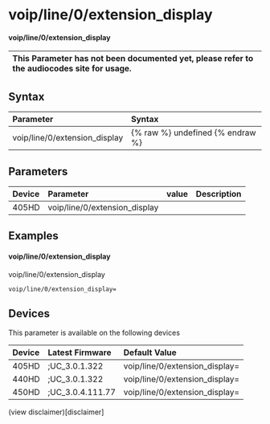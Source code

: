 ﻿---
description: voip/line/0/extension_display
search:
    keywords: ['voip','line','0','extension_display']
---

# voip/line/0/extension_display

#### voip/line/0/extension_display


| This Parameter has not been documented yet, please refer to the audiocodes site for usage.  |
| :--- |

## Syntax
| Parameter | Syntax |
| :--- | :--- |
|voip/line/0/extension_display | {% raw %} undefined {% endraw %} |

## Parameters
|Device|Parameter|value|Description|
|:---|:---|:---|:---|
| 405HD | voip/line/0/extension_display |  |  |

## Examples
#### voip/line/0/extension_display

voip/line/0/extension_display

```
voip/line/0/extension_display=
```

## Devices
This parameter is available on the following devices

| Device | Latest Firmware | Default Value |
|:---|:---|:---|
| 405HD | ;UC_3.0.1.322 | voip/line/0/extension_display= 
| 440HD | ;UC_3.0.1.322 | voip/line/0/extension_display= 
| 450HD | ;UC_3.0.4.111.77 | voip/line/0/extension_display= 

(view disclaimer)[disclaimer]
